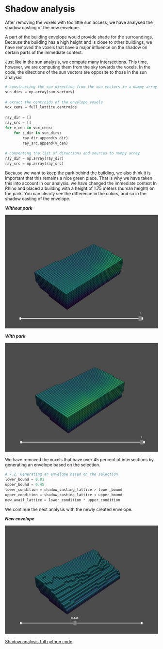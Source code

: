 # Shadow analysis 

After removing the voxels with too little sun access, we have analysed the shadow casting of the new envelope. 

A part of the building envelope would provide shade for the surroundings. Because the building has a high height and is close to other buildings, we have removed the voxels that have a major influence on the shadow on certain parts of the immediate context.

Just like in the sun analysis, we compute many intersections. This time, however, we are computing them from the sky towards the voxels. In the code, the directions of the sun vectors are opposite to those in the sun analysis.

``` python
# constructing the sun direction from the sun vectors in a numpy array
sun_dirs = np.array(sun_vectors)

# exract the centroids of the envelope voxels
vox_cens = full_lattice.centroids
 
ray_dir = []
ray_src = []
for v_cen in vox_cens:
    for s_dir in sun_dirs:
        ray_dir.append(s_dir)
        ray_src.append(v_cen)

# converting the list of directions and sources to numpy array
ray_dir = np.array(ray_dir)
ray_src = np.array(ray_src)

```

Because we want to keep the park behind the building, we also think it is important that this remains a nice green place. That is why we have taken this into account in our analysis. we have changed the immediate context In Rhino and placed a building with a height of 1.75 meters (human height) on the park. You can clearly see the difference in the colors, and so in the shadow casting of the envelope. 

***Without park***

![Title](../../../img/shadow_no_park.jpg)

***With park***

![Title](../../../img/shadow1.jpg)

We have removed the voxels that have over 45 percent of intersections by generating an envelope based on the selection. 
``` python
# 7.2. Generating an envelope based on the selection
lower_bound = 0.01
upper_bound = 0.45
lower_condition = shadow_casting_lattice > lower_bound
upper_condition = shadow_casting_lattice < upper_bound
new_avail_lattice = lower_condition * upper_condition

```
We continue the next analysis with the newly created envelope.

***New envelope***

![Title](../../../img/shadow2.jpg)


[Shadow analysis full python code](notebooks/shadow/)

